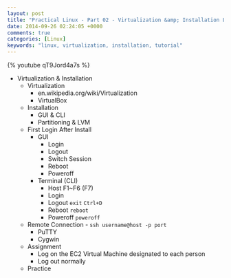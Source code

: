 ```yaml
---
layout: post
title: "Practical Linux - Part 02 - Virtualization &amp; Installation Linux实践教程 - Part 02 - 虚拟化与安装"
date: 2014-09-26 02:24:05 +0000
comments: true
categories: [Linux]
keywords: "linux, virtualization, installation, tutorial"
---
```

{% youtube qT9Jord4a7s %}

- Virtualization & Installation
  - Virtualization
    - en.wikipedia.org/wiki/Virtualization
    - VirtualBox
  - Installation
    - GUI & CLI
    - Partitioning & LVM
  - First Login After Install
    - GUI
      - Login
      - Logout
      - Switch Session
      - Reboot
      - Poweroff
    - Terminal (CLI)
      - Host F1~F6 (F7)
      - Login
      - Logout `exit` `Ctrl+D`
      - Reboot `reboot`
      - Poweroff `poweroff`
  - Remote Connection - `ssh username@host -p port`
    - PuTTY
    - Cygwin
  - Assignment
    - Log on the EC2 Virtual Machine designated to each person
    - Log out normally
  - Practice